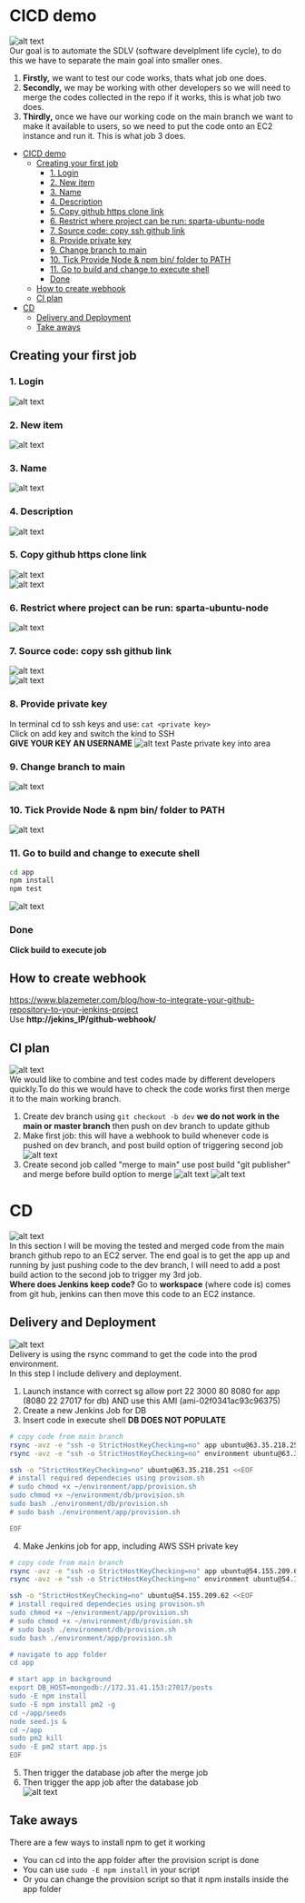 # CICD demo
![alt text](images/breakdown.png)<br>
Our goal is to automate the SDLV (software develplment life cycle), to do this we have to separate the main goal into smaller ones. 
1. **Firstly,** we want to test our code works, thats what job one does.
2. **Secondly,** we may be working with other developers so we will need to merge the codes collected in the repo if it works, this is what job two does.
3. **Thirdly,** once we have our working code on the main branch we want to make it available to users, so we need to put the code onto an EC2 instance and run it. This is what job 3 does.
- [CICD demo](#cicd-demo)
  - [Creating your first job](#creating-your-first-job)
    - [1. Login](#1-login)
    - [2. New item](#2-new-item)
    - [3. Name](#3-name)
    - [4. Description](#4-description)
    - [5. Copy github https clone link](#5-copy-github-https-clone-link)
    - [6. Restrict where project can be run: sparta-ubuntu-node](#6-restrict-where-project-can-be-run-sparta-ubuntu-node)
    - [7. Source code: copy ssh github link](#7-source-code-copy-ssh-github-link)
    - [8. Provide private key](#8-provide-private-key)
    - [9. Change branch to main](#9-change-branch-to-main)
    - [10. Tick Provide Node \& npm bin/ folder to PATH](#10-tick-provide-node--npm-bin-folder-to-path)
    - [11. Go to build and change to execute shell](#11-go-to-build-and-change-to-execute-shell)
    - [Done](#done)
  - [How to create webhook](#how-to-create-webhook)
  - [CI plan](#ci-plan)
- [CD](#cd)
  - [Delivery and Deployment](#delivery-and-deployment)
  - [Take aways](#take-aways)
## Creating your first job
### 1. Login 
![alt text](images/jenkins_login.png)
### 2. New item
![alt text](images/new_item.png)
### 3. Name
![alt text](images/name_freestyle.png)
### 4. Description
![alt text](images/description.png)
### 5. Copy github https clone link
![alt text](images/git_https_link.png)<br>
![alt text](images/git_https_link_jenkins.png)
### 6. Restrict where project can be run: sparta-ubuntu-node
![alt text](images/label_expression.png)
### 7. Source code: copy ssh github link
![alt text](images/ssh_link_git.png)<br>
![alt text](images/ssh_link_jenkins.png)
### 8. Provide private key
In terminal cd to ssh keys and use: `cat <private key>`<br>
Click on add key and switch the kind to SSH<br>
**GIVE YOUR KEY AN USERNAME**
![alt text](images/enter_priv_key.png)
Paste private key into area
### 9. Change branch to main
![alt text](images/change_branch_main.png)
### 10. Tick Provide Node & npm bin/ folder to PATH
![alt text](images/tick_node.png)
### 11. Go to build and change to execute shell
```bash
cd app
npm install
npm test
```
![alt text](images/bash_input.png)<br>
### Done
**Click build to execute job**

## How to create webhook
https://www.blazemeter.com/blog/how-to-integrate-your-github-repository-to-your-jenkins-project<br>
Use **http://jekins_IP/github-webhook/**

## CI plan
![alt text](images/plan1CI.png)<br>
We would like to combine and test codes made by different developers quickly.To do this we would have to check the code works first then merge it to the main working branch.
1. Create dev branch using `git checkout -b dev` **we do not work in the main or master branch** then push on dev branch to update github
2. Make first job: this will have a webhook to build whenever code is pushed on dev branch, and post build option of triggering second job
![alt text](images/ci-post-build-actions.png)
3. Create second job called "merge to main" use post build "git publisher" and merge before build option to merge 
![alt text](images/ci-merge-source-code-behave.png)
![alt text](images/ci-merge-post-build-actions.png)

# CD
![alt text](images/plan3CD.png)<br>
In this section I will be moving the tested and merged code from the main branch github repo to an EC2 server. The end goal is to get the app up and running by just pushing code to the dev branch, I will need to add a post build action to the second job to trigger my 3rd job.<br>
**Where does Jenkins keep code?**
Go to **workspace** (where code is) comes from git hub, jenkins can then move this code to an EC2 instance.
## Delivery and Deployment
![alt text](images/plan2CD.png)<br>
Delivery is using the rsync command to get the code into the prod environment.<br>
In this step I include delivery and deployment.
1. Launch instance with correct sg allow port 22 3000 80 8080 for app (8080 22 27017 for db) AND use this AMI (ami-02f0341ac93c96375)
2. Create a new Jenkins Job for DB
3. Insert code in execute shell **DB DOES NOT POPULATE**
```bash
# copy code from main branch
rsync -avz -e "ssh -o StrictHostKeyChecking=no" app ubuntu@63.35.218.251:/home/ubuntu
rsync -avz -e "ssh -o StrictHostKeyChecking=no" environment ubuntu@63.35.218.251:/home/ubuntu

ssh -o "StrictHostKeyChecking=no" ubuntu@63.35.218.251 <<EOF
# install required dependecies using provison.sh
# sudo chmod +x ~/environment/app/provision.sh
sudo chmod +x ~/environment/db/provision.sh
sudo bash ./environment/db/provision.sh
# sudo bash ./environment/app/provision.sh

EOF
```

4. Make Jenkins job for app, including AWS SSH private key
```bash
# copy code from main branch
rsync -avz -e "ssh -o StrictHostKeyChecking=no" app ubuntu@54.155.209.62:/home/ubuntu
rsync -avz -e "ssh -o StrictHostKeyChecking=no" environment ubuntu@54.155.209.62:/home/ubuntu

ssh -o "StrictHostKeyChecking=no" ubuntu@54.155.209.62 <<EOF
# install required dependecies using provison.sh
sudo chmod +x ~/environment/app/provision.sh
# sudo chmod +x ~/environment/db/provision.sh
# sudo bash ./environment/db/provision.sh
sudo bash ./environment/app/provision.sh

# navigate to app folder
cd app

# start app in background
export DB_HOST=mongodb://172.31.41.153:27017/posts
sudo -E npm install
sudo -E npm install pm2 -g
cd ~/app/seeds
node seed.js &
cd ~/app
sudo pm2 kill
sudo -E pm2 start app.js
EOF
```
5. Then trigger the database job after the merge job
6. Then trigger the app job after the database job <br>
![alt text](images/CICD.png)
## Take aways
There are a few ways to install npm to get it working 
- You can cd into the app folder after the provision script is done
- You can use `sudo -E npm install` in your script
- Or you can change the provision script so that it npm installs inside the app folder
